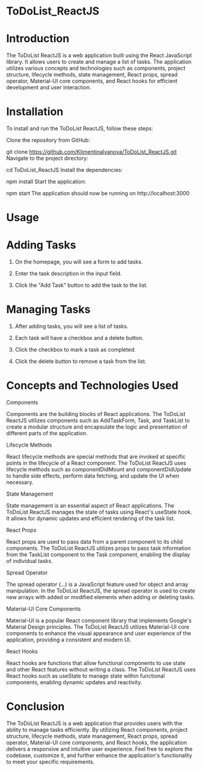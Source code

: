 # ToDoList_ReactJS

# Introduction
The ToDoList ReactJS is a web application built using the React JavaScript library. It allows users to create and manage a list of tasks. The application utilizes various concepts and technologies such as components, project structure, lifecycle methods, state management, React props, spread operator, Material-UI core components, and React hooks for efficient development and user interaction.

# Installation

To install and run the ToDoList ReactJS, follow these steps:

Clone the repository from GitHub:

git clone https://github.com/KlimentinaIvanova/ToDoList_ReactJS.git
Navigate to the project directory:

cd ToDoList_ReactJS
Install the dependencies:

npm install
Start the application:

npm start
The application should now be running on http://localhost:3000

# Usage


# Adding Tasks

1. On the homepage, you will see a form to add tasks.

2. Enter the task description in the input field.

3. Click the "Add Task" button to add the task to the list.

# Managing Tasks

1. After adding tasks, you will see a list of tasks.

2. Each task will have a checkbox and a delete button.

3. Click the checkbox to mark a task as completed.

4. Click the delete button to remove a task from the list.

# Concepts and Technologies Used

Components

Components are the building blocks of React applications. The ToDoList ReactJS utilizes components such as AddTaskForm, Task, and TaskList to create a modular structure and encapsulate the logic and presentation of different parts of the application.

Lifecycle Methods

React lifecycle methods are special methods that are invoked at specific points in the lifecycle of a React component. The ToDoList ReactJS uses lifecycle methods such as componentDidMount and componentDidUpdate to handle side effects, perform data fetching, and update the UI when necessary.

State Management

State management is an essential aspect of React applications. The ToDoList ReactJS manages the state of tasks using React's useState hook. It allows for dynamic updates and efficient rendering of the task list.

React Props

React props are used to pass data from a parent component to its child components. The ToDoList ReactJS utilizes props to pass task information from the TaskList component to the Task component, enabling the display of individual tasks.

Spread Operator

The spread operator (...) is a JavaScript feature used for object and array manipulation. In the ToDoList ReactJS, the spread operator is used to create new arrays with added or modified elements when adding or deleting tasks.

Material-UI Core Components

Material-UI is a popular React component library that implements Google's Material Design principles. The ToDoList ReactJS utilizes Material-UI core components to enhance the visual appearance and user experience of the application, providing a consistent and modern UI.

React Hooks

React hooks are functions that allow functional components to use state and other React features without writing a class. The ToDoList ReactJS uses React hooks such as useState to manage state within functional components, enabling dynamic updates and reactivity.

# Conclusion

The ToDoList ReactJS is a web application that provides users with the ability to manage tasks efficiently. By utilizing React components, project structure, lifecycle methods, state management, React props, spread operator, Material-UI core components, and React hooks, the application delivers a responsive and intuitive user experience. Feel free to explore the codebase, customize it, and further enhance the application's functionality to meet your specific requirements.
